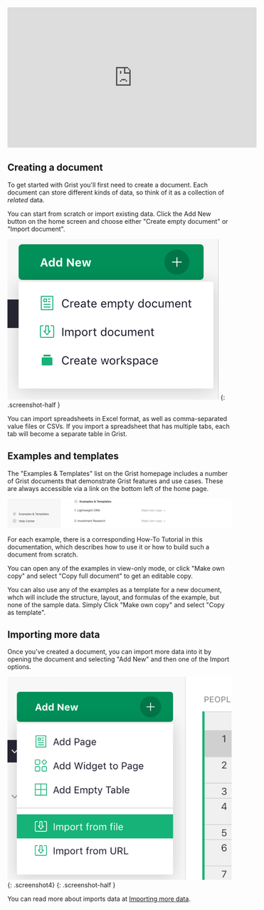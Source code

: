 <iframe width="560" height="315" src="https://www.youtube.com/embed/m8Bt6QBHTu4" frameborder="0" allow="accelerometer; autoplay; encrypted-media; gyroscope; picture-in-picture" allowFullScreen></iframe>

## Creating a document

To get started with Grist you'll first need to create a document.
Each document can store different kinds of data, so think of it as a
collection of *related* data.

You can start from scratch or import existing data. Click the Add New button on
the home screen and choose either "Create empty document" or "Import document".

![add-new-menu](images/add-new-menu.png)
{: .screenshot-half }

You can import spreadsheets in Excel format, as well as comma-separated value
files or CSVs. If you import a spreadsheet that has multiple tabs, each tab
will become a separate table in Grist.

## Examples and templates

The "Examples &amp; Templates" list on the Grist homepage includes a number of
Grist documents that demonstrate Grist features and use cases. These are always
accessible via a link on the bottom left of the home page.

![examples-link](images/examples-link.png)

For each example, there is a corresponding How-To Tutorial in this
documentation, which describes how to use it or how to build such a document
from scratch.

You can open any of the examples in view-only mode, or click "Make own copy"
and select "Copy full document" to get an editable copy.

You can also use any of the examples as a template for a new document, whch
will include the structure, layout, and formulas of the example, but none of
the sample data. Simply Click "Make own copy" and select "Copy as template".

## Importing more data

Once you've created a document, you can import more data into it by opening the
document and selecting "Add New" and then one of the Import options.

![add-new-menu-doc](images/add-new-menu-doc.png){: .screenshot4}
{: .screenshot-half }

You can read more about imports data at [Importing more data](imports.md).
